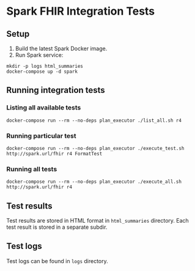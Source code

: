 ﻿# Spark FHIR Integration Tests

## Setup

1. Build the latest Spark Docker image.
2. Run Spark service:

```
mkdir -p logs html_summaries
docker-compose up -d spark
```

## Running integration tests

### Listing all available tests

```
docker-compose run --rm --no-deps plan_executor ./list_all.sh r4
```

### Running particular test

```
docker-compose run --rm --no-deps plan_executor ./execute_test.sh http://spark.url/fhir r4 FormatTest
```

### Running all tests

```
docker-compose run --rm --no-deps plan_executor ./execute_all.sh http://spark.url/fhir r4
```

## Test results

Test results are stored in HTML format in `html_summaries` directory. 
Each test result is stored in a separate subdir.

## Test logs

Test logs can be found in `logs` directory.

